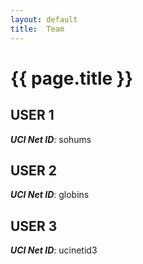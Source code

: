 ```yaml
---
layout: default
title:  Team
---
```


# {{ page.title }}


## USER 1
***UCI Net ID***: sohums

## USER 2
***UCI Net ID***: globins

## USER 3
***UCI Net ID***: ucinetid3
